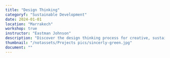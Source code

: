 ```yaml
---
title: "Design Thinking"
categoryf: "Sustainable Development"
date: 2024-01-01
location: "Marrakech"
workshop: true
instructor: "Eastman Johnson"
description: "Discover the design thinking process for creative, sustainable solutions."
thumbnail: "/notassets/Projects pics/sincerly-green.jpg"
document: ""
---
```

